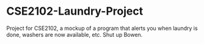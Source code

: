 # CSE2102-Laundry-Project
Project for CSE2102, a mockup of a program that alerts you when laundry is done, washers are now available, etc.
Shut up Bowen.
